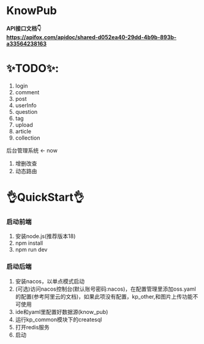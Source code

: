 # KnowPub

**API接口文档👇**  
**https://apifox.com/apidoc/shared-d052ea40-29dd-4b9b-893b-a33564238163**

   
   # ✨TODO✨:

1. login
2. comment
3. post
4. userInfo
5. question
6. tag
7. upload
8. article
9. collection

后台管理系统 <- now
   1. 增删改查
   2. 动态路由
   
# 👌QuickStart👌

### 启动前端
1. 安装node.js(推荐版本18)
2. npm install
3. npm run dev

### 启动后端
1. 安装nacos，以单点模式启动
2. (可选)访问nacos控制台(默认账号密码:nacos)，在配置管理里添加oss.yaml的配置(参考阿里云的文档)，如果此项没有配置，kp_other,和图片上传功能不可使用
3. ide和yaml里配置好数据源(know_pub)
4. 运行kp_common模块下的createsql
5. 打开redis服务
6. 启动
